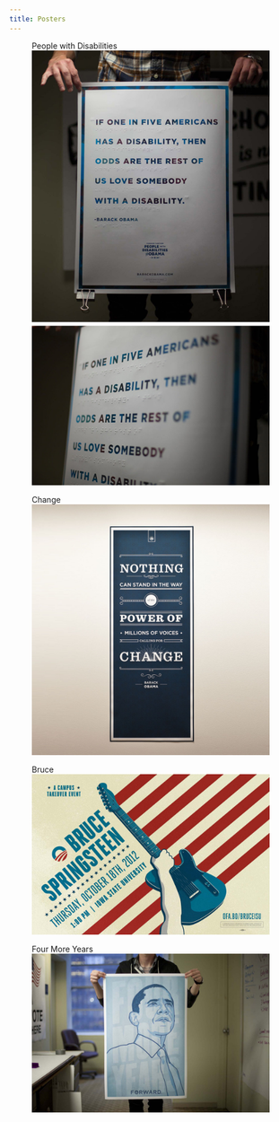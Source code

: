 ```yaml
---
title: Posters
---
```


<figure>
    <figcaption>People with Disabilities</figcaption>
    <img src="img/posters/pwd-poster.jpg" alt="" />
</figure>
<figure>
    <figcaption>Change</figcaption>
    <img src="img/posters/quoteposter.jpg" alt="" />
</figure>
<figure>
    <figcaption>Bruce</figcaption>
    <img src="img/posters/theboss.jpg" alt="" />
</figure>
<figure>
    <figcaption>Four More Years</figcaption>
    <img src="img/posters/potus-poster.jpg" />
</figure>